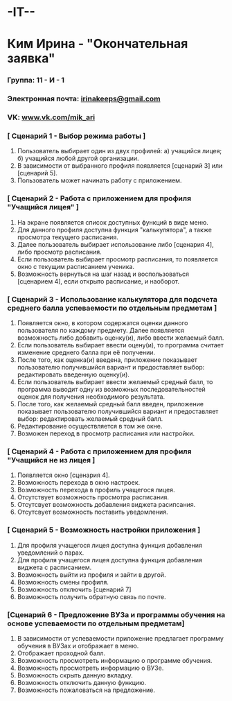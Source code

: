 # -IT--
# Ким Ирина - "Окончательная заявка"

### Группа: 11 - И - 1
### Электронная почта: irinakeeps@gmail.com
### VK: www.vk.com/mik_ari

### [ Сценарий 1 - Выбор режима работы ]

1. Пользователь выбирает один из двух профилей: a) учащийся лицея; б) учащийся любой другой организации.
2. В зависимости от выбранного профиля появляется [сценарий 3] или [сценарий 5].
3. Пользователь может начинать работу с приложением.

### [ Сценарий 2 - Работа с приложением для профиля "Учащийся лицея" ]

1. На экране появляется список доступных функций в виде меню.
2. Для данного профиля доступна функция "калькулятора", а также просмотра текущего расписания.
3. Далее пользователь выбирает использование либо [сценария 4], либо просмотр расписания. 
4. Если пользователь выбирает просмотр расписания, то появляется окно с текущим расписанием ученика.
5. Возможность вернуться на шаг назад и воспользоваться [сценарием 4], если открыто расписание, и наоборот.

### [ Сценарий 3 - Использование калькулятора для подсчета среднего балла успеваемости по отдельным предметам ]

1. Появляется окно, в котором содержатся оценки данного пользователя по каждому предмету. Далее появляется возможность либо добавить оценку(и), либо ввести желаемый балл.
2. Если пользователь выбирает ввести оцену(и), то программа считает изменение среднего балла при её получении.
3. После того, как оценка(и) введена, приложение показывает пользователю получившийся вариант и предоставляет выбор: редактировать введенную оценку(и).
4. Если пользователь выбирает ввести желаемый средный балл, то программа выводит одну из возможных последовательностей оценок для получения необходимого результата.
5. После того, как желаемый средный балл введен, приложение показывает пользователю получившийся вариант и предоставляет выбор: редактировать желаемый средный балл.
6. Редактирование осуществляется в том же окне.
7. Возможен переход в просмотр расписания или настройки.

### [ Сценарий 4 - Работа с приложением для профиля "Учащийся не из лицея ]

1. Появляется окно [сценария 4].
2. Возможность перехода в окно настроек.
3. Возможность перехода в профиль учащегося лицея.
5. Отсутствует возможность просмотра расписания.
6. Отсутсвует возможность добавления виджета расипсания.
7. Отсутсвует возможность поставить уведомления. 

### [ Сценарий 5 - Возможность настройки приложения ]

1. Для профиля учащегося лицея доступна функция добавления уведомлений о парах.
2. Для профиля учащегося лицея доступна функция добавления виджета с расписанием.
3. Возможность выйти из профиля и зайти в другой.
4. Возможность смены профиля.
5. Возможность отключить [сценарий 7]
6. Возможность получить обратную связь по почте.

### [Сценарий 6 - Предложение ВУЗа и программы обучения на основе успеваемости по отдельным предметам] 

1. В зависимости от успеваемости приложение предлагает программу обучения в ВУЗах и отображает в меню.
2. Отображает проходной балл.
3. Возможность просмотреть информацию о программе обучения.
4. Возможность просмотреть информацию о ВУЗе.
5. Возможность скрыть данную вкладку.
6. Возможность отключить данную функцию.
7. Возможность пожаловаться на предложение.
